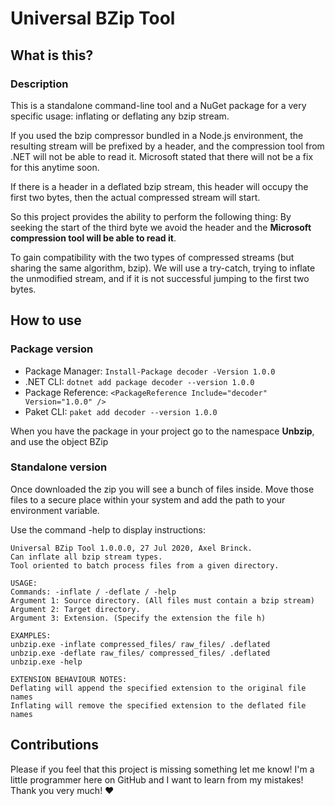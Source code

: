 # Universal BZip Tool

## What is this?

### Description

This is a standalone command-line tool and a NuGet package for a very specific usage: inflating or deflating any bzip stream.

If you used the bzip compressor bundled in a Node.js environment, the resulting stream will be prefixed by a header, and the compression tool from .NET will not be able to read it. Microsoft stated that there will not be a fix for this anytime soon.

If there is a header in a deflated bzip stream, this header will occupy the first two bytes, then the actual compressed stream will start.

So this project provides the ability to perform the following thing: By seeking the start of the third byte we avoid the header and the **Microsoft compression tool will be able to read it**.

To gain compatibility with the two types of compressed streams (but sharing the same algorithm, bzip). We will use a try-catch, trying to inflate the unmodified stream, and if it is not successful jumping to the first two bytes.

## How to use

### Package version

- Package Manager: `Install-Package decoder -Version 1.0.0`
- .NET CLI: `dotnet add package decoder --version 1.0.0`
- Package Reference: `<PackageReference Include="decoder" Version="1.0.0" />`
- Paket CLI: `paket add decoder --version 1.0.0`

When you have the package in your project go to the namespace **Unbzip**, and use the object BZip

### Standalone version

Once downloaded the zip you will see a bunch of files inside. Move those files to a secure place within your system and add the path to your environment variable.

Use the command -help to display instructions:
```
Universal BZip Tool 1.0.0.0, 27 Jul 2020, Axel Brinck.
Can inflate all bzip stream types.
Tool oriented to batch process files from a given directory.

USAGE:
Commands: -inflate / -deflate / -help
Argument 1: Source directory. (All files must contain a bzip stream)
Argument 2: Target directory.
Argument 3: Extension. (Specify the extension the file h)

EXAMPLES:
unbzip.exe -inflate compressed_files/ raw_files/ .deflated
unbzip.exe -deflate raw_files/ compressed_files/ .deflated
unbzip.exe -help

EXTENSION BEHAVIOUR NOTES:
Deflating will append the specified extension to the original file names
Inflating will remove the specified extension to the deflated file names
```

## Contributions

Please if you feel that this project is missing something let me know! I'm a little programmer here on GitHub and I want to learn from my mistakes! Thank you very much! :heart:
